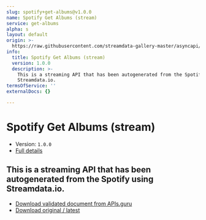 ```yaml
---
slug: spotify+get-albums@v1.0.0
name: Spotify Get Albums (stream)
service: get-albums
alpha: s
layout: default
origin: >-
  https://raw.githubusercontent.com/streamdata-gallery-master/asyncapi/master/_listings/spotify/spotify-get-albums-stream-async.md
info:
  title: Spotify Get Albums (stream)
  version: 1.0.0
  description: >-
    This is a streaming API that has been autogenerated from the Spotify using
    Streamdata.io.
termsOfService: ''
externalDocs: {}

---
```

# Spotify Get Albums (stream)

* Version: `1.0.0`
* [Full details](../html/spotify+get-albums@v1.0.0.html)



## This is a streaming API that has been autogenerated from the Spotify using Streamdata.io.



* [Download validated document from APIs.guru](https://raw.githubusercontent.com/APIs-guru/asyncapi-directory/master/docs/APIs/spotify%2Bget-albums%40v1.0.0.yaml)
* [Download original / latest](https://raw.githubusercontent.com/streamdata-gallery-master/asyncapi/master/_listings/spotify/spotify-get-albums-stream-async.md)

<script type="application/ld+json">
{
  "@context": "http://schema.org/",
  "@type": "WebAPI",
  "description": "This is a streaming API that has been autogenerated from the Spotify using Streamdata.io.",
  "documentation": "",

  "name": "Spotify Get Albums (stream)"
}
</script>
